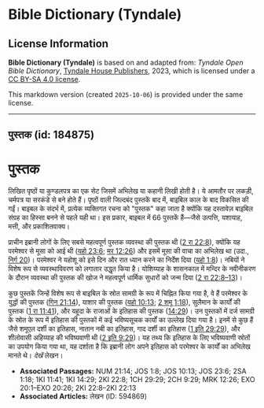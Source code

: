 # Bible Dictionary (Tyndale)

## License Information

**Bible Dictionary (Tyndale)** is based on and adapted from: _Tyndale Open Bible Dictionary_, [Tyndale House Publishers](https://tyndaleopenresources.com/), 2023, which is licensed under a [CC BY-SA 4.0 license](https://creativecommons.org/licenses/by-sa/4.0/legalcode.en).

This markdown version (created `2025-10-06`) is provided under the same license.



--------------------------------

## पुस्तक (id: 184875)

पुस्तक
======

लिखित पृष्ठों या कुण्डलपत्र का एक सेट जिसमें अभिलेख या कहानी लिखी होती है। ये आमतौर पर लकड़ी, चर्मपत्र या सरकंडे से बने होते हैं। पृष्ठों वाली जिल्दबंद पुस्तकें बाद में, बाइबिल काल के बाद विकसित की गईं। बाइबल के संदर्भ में, प्रत्येक व्यक्तिगत रचना को "पुस्तक" कहा जाता है क्योंकि यह दस्तावेज़ बाइबिल संग्रह का हिस्सा बनने से पहले यही था। इस प्रकार, बाइबल में 66 पुस्तकें हैं—जैसे उत्पत्ति, यशायाह, मत्ती, और प्रकाशितवाक्य।

प्राचीन इब्रानी लोगों के लिए सबसे महत्वपूर्ण पुस्तक व्यवस्था की पुस्तक थी ([2 रा 22:8](https://ref.ly/2Kgs22:8)), क्योंकि यह परमेश्वर से मूसा को आई थी ([यहो 23:6](https://ref.ly/Josh23:6); [मर 12:26](https://ref.ly/Mark12:26)) और इसमें मूसा की वाचा का अभिलेख था (उदा., [निर्ग 20](https://ref.ly/Exod20:1-Exod20:26))। परमेश्वर ने यहोशू को इसे दिन और रात ध्यान करने का निर्देश दिया ([यहो 1:8](https://ref.ly/Josh1:8))। नबियों ने विशेष रूप से व्यवस्थाविवरण को लगातार उद्धृत किया है। योशिय्याह के शासनकाल में मन्दिर के नवीनीकरण के दौरान व्यवस्था की पुस्तक की खोज ने महत्वपूर्ण धार्मिक सुधारों को जन्म दिया ([2 रा 22:8–13](https://ref.ly/2Kgs22:8-2Kgs22:13))।

कुछ पुस्तकें जिन्हें विशेष रूप से बाइबिल के स्रोत सामग्री के रूप में चिह्नित किया गया है, वे हैं परमेश्वर के युद्धों की पुस्तक ([गिन 21:14](https://ref.ly/Num21:14)), याशार की पुस्तक ([यहो 10:13](https://ref.ly/Josh10:13); [2 शमू 1:18](https://ref.ly/2Sam1:18)), सुलैमान के कार्यों की पुस्तक ([1 रा 11:41](https://ref.ly/1Kgs11:41)), और यहूदा के राजाओं के इतिहास की पुस्तक ([14:29](https://ref.ly/1Kgs14:29))। उन पुस्तकों में दर्ज सामग्री के स्रोत के रूप में इतिहास की पुस्तकों में कई भविष्यसूचक कार्यों का उल्लेख दिया गया है। इनमें से कुछ हैं जैसे शमूएल दर्शी का इतिहास, नातान नबी का इतिहास, गाद दर्शी का इतिहास ([1 इति 29:29](https://ref.ly/1Chr29:29)), और शीलोवासी अहिय्याह की भविष्यवाणी थी ([2 इति 9:29](https://ref.ly/2Chr9:29))। यह तथ्य कि इतिहास के लिए भविष्यवाणी स्रोतों का उपयोग किया गया था, यह दर्शाता है कि इब्रानी लोग अपने इतिहास को परमेश्वर के कार्यों का अभिलेख मानते थे। *देखें* लेखन।

* **Associated Passages:** NUM 21:14; JOS 1:8; JOS 10:13; JOS 23:6; 2SA 1:18; 1KI 11:41; 1KI 14:29; 2KI 22:8; 1CH 29:29; 2CH 9:29; MRK 12:26; EXO 20:1–EXO 20:26; 2KI 22:8–2KI 22:13
* **Associated Articles:** लेखन (ID: 594869)

